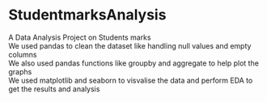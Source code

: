 # StudentmarksAnalysis
A Data Analysis Project on Students marks
<br>
We used pandas to clean the dataset like handling null values and empty columns
<br>
We also used pandas functions like groupby and aggregate to help plot the graphs 
<br>
We used matplotlib and seaborn to visvalise the data and perform EDA to get the results and analysis
